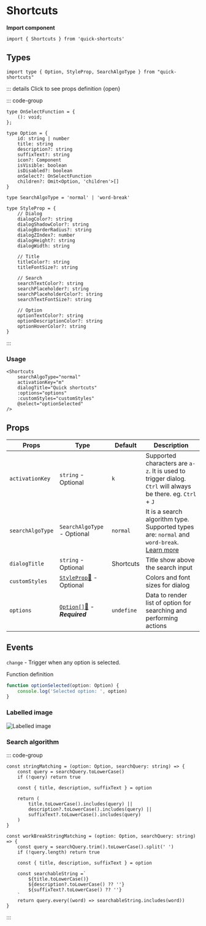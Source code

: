 # Shortcuts

**Import component**

```vue
import { Shortcuts } from 'quick-shortcuts'
```

## Types

```vue
import type { Option, StyleProp, SearchAlgoType } from "quick-shortcuts"
```

::: details Click to see props definition {open}

::: code-group

```ts[Option]
type OnSelectFunction = {
    (): void;
};

type Option = {
    id: string | number
    title: string
    description?: string
    suffixText?: string
    icon?: Component
    isVisible: boolean
    isDisabled?: boolean
    onSelect?: OnSelectFunction
    children?: Omit<Option, 'children'>[]
}
```

```ts[SearchAlgoType]
type SearchAlgoType = 'normal' | 'word-break'
```

```ts[StyleProp]
type StyleProp = {
	// Dialog
    dialogColor?: string
    dialogShadowColor?: string
    dialogBorderRadius?: string
    dialogZIndex?: number
    dialogHeight?: string
    dialogWidth: string

    // Title
    titleColor?: string
    titleFontSize?: string

    // Search
    searchTextColor?: string
    searchPlaceholder?: string
    searchPlaceholderColor?: string
    searchTextFontSize?: string

	// Option
    optionTextColor?: string
    optionDescriptionColor?: string
    optionHoverColor?: string
}

```

:::

### Usage

```vue
<Shortcuts
    searchAlgoType="normal"
    activationKey="m"
    dialogTitle="Quick shortcuts"
    :options="options"
    :customStyles="customStyles"
    @select="optionSelected"
/>
```

## Props

| Props            | Type                                        | Default    | Description                                                                                                    |
| ---------------- | ------------------------------------------- | ---------- | -------------------------------------------------------------------------------------------------------------- |
| `activationKey`  | `string` - Optional                         | `k`        | Supported characters are `a-z`. It is used to trigger dialog. `Ctrl` will always be there. eg. `Ctrl` + `J`    |
| `searchAlgoType` | `SearchAlgoType` - Optional                 | `normal`   | It is a search algorithm type. Supported types are: `normal` and `word-break`. [Learn more](#search-algorithm) |
| `dialogTitle`    | `string` - Optional                         | Shortcuts  | Title show above the search input                                                                              |
| `customStyles`   | [`StyleProp`:link:](#types) - Optional      |            | Colors and font sizes for dialog                                                                               |
| `options`        | [`Option[]`:link:](#types) - **_Required_** | `undefine` | Data to render list of option for searching and performing actions                                             |

## Events

`change` - Trigger when any option is selected.

Function definition

```ts
function optionSelected(option: Option) {
    console.log('Selected option: ', option)
}
```

### Labelled image

![Labelled image](/labelled.png)

### Search algorithm

::: code-group

```ts[normal]
const stringMatching = (option: Option, searchQuery: string) => {
    const query = searchQuery.toLowerCase()
    if (!query) return true

    const { title, description, suffixText } = option

    return (
        title.toLowerCase().includes(query) ||
        description?.toLowerCase().includes(query) ||
        suffixText?.toLowerCase().includes(query)
    )
}
```

```ts[word-break] {open}
const workBreakStringMatching = (option: Option, searchQuery: string) => {
    const query = searchQuery.trim().toLowerCase().split(' ')
    if (!query.length) return true

    const { title, description, suffixText } = option

    const searchableString =`
		${title.toLowerCase()}
		${description?.toLowerCase() ?? ''}
		${suffixText?.toLowerCase() ?? ''}
	`
    return query.every((word) => searchableString.includes(word))
}
```

:::
